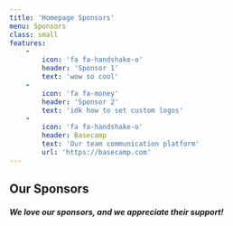 ```yaml
---
title: 'Homepage Sponsors'
menu: Sponsors
class: small
features:
    -
        icon: 'fa fa-handshake-o'
        header: 'Sponsor 1'
        text: 'wow so cool'
    -
        icon: 'fa fa-money'
        header: 'Sponsor 2'
        text: 'idk how to set custom logos'
    -
        icon: 'fa fa-handshake-o'
        header: Basecamp
        text: 'Our team communication platform'
        url: 'https://basecamp.com'
---
```


## **Our Sponsors**
##### We love our sponsors, and we appreciate their support!
